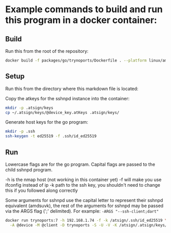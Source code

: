 # Example commands to build and run this program in a docker container:


## Build

Run this from the root of the repository:

```sh
docker build -f packages/go/trynoports/Dockerfile . --platform linux/amd64 -t trynoports:0.0.1
```

## Setup

Run this from the directory where this markdown file is located:

Copy the atkeys for the sshnpd instance into the container:
```sh
mkdir -p .atsign/keys
cp ~/.atsign/keys/@device_key.atKeys .atsign/keys/
```

Generate host keys for the go program:
```sh
mkdir -p .ssh
ssh-keygen -t ed25519 -f .ssh/id_ed25519
```

## Run

Lowercase flags are for the go program.
Capital flags are passed to the child sshnpd program.

-h is the nmap host (not working in this container yet)
-f will make you use ifconfig instead of ip
-k path to the ssh key, you shouldn't need to change this if you followed along correctly

Some arguments for sshnpd use the capital letter to represent their sshnpd equivalent (amdsuvk),
the rest of the arguments for sshnpd may be passed via the ARGS flag (';' delimited).
For example: `-ARGS "--ssh-client;dart"`
```sh
docker run trynoports:7 -h 192.168.1.74 -f -k /atsign/.ssh/id_ed25519 \
  -A @device -M @client -D trynoports -S -U -V -K /atsign/.atsign/keys/@device_key.atKeys
```

